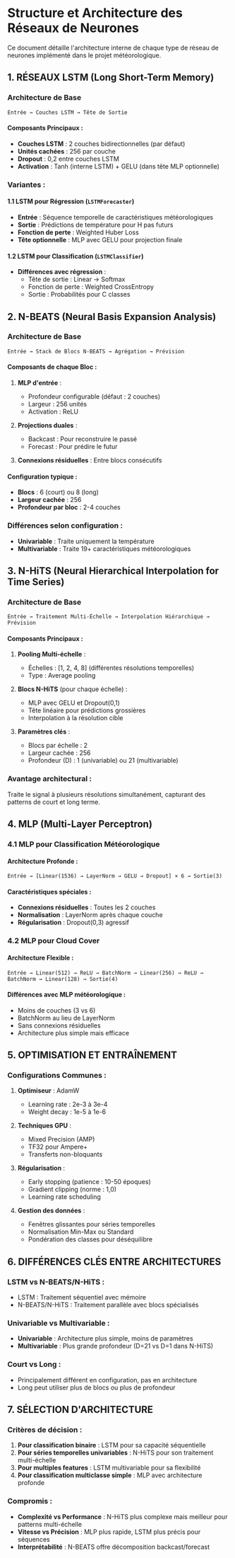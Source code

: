 # Structure et Architecture des Réseaux de Neurones

Ce document détaille l'architecture interne de chaque type de réseau de neurones implémenté dans le projet météorologique.

## 1. RÉSEAUX LSTM (Long Short-Term Memory)

### Architecture de Base
```
Entrée → Couches LSTM → Tête de Sortie
```

#### Composants Principaux :
- **Couches LSTM** : 2 couches bidirectionnelles (par défaut)
- **Unités cachées** : 256 par couche
- **Dropout** : 0,2 entre couches LSTM
- **Activation** : Tanh (interne LSTM) + GELU (dans tête MLP optionnelle)

### Variantes :

#### 1.1 LSTM pour Régression (`LSTMForecaster`)
- **Entrée** : Séquence temporelle de caractéristiques météorologiques
- **Sortie** : Prédictions de température pour H pas futurs
- **Fonction de perte** : Weighted Huber Loss
- **Tête optionnelle** : MLP avec GELU pour projection finale

#### 1.2 LSTM pour Classification (`LSTMClassifier`)
- **Différences avec régression** :
  - Tête de sortie : Linear → Softmax
  - Fonction de perte : Weighted CrossEntropy
  - Sortie : Probabilités pour C classes

## 2. N-BEATS (Neural Basis Expansion Analysis)

### Architecture de Base
```
Entrée → Stack de Blocs N-BEATS → Agrégation → Prévision
```

#### Composants de chaque Bloc :
1. **MLP d'entrée** : 
   - Profondeur configurable (défaut : 2 couches)
   - Largeur : 256 unités
   - Activation : ReLU

2. **Projections duales** :
   - Backcast : Pour reconstruire le passé
   - Forecast : Pour prédire le futur

3. **Connexions résiduelles** : Entre blocs consécutifs

#### Configuration typique :
- **Blocs** : 6 (court) ou 8 (long)
- **Largeur cachée** : 256
- **Profondeur par bloc** : 2-4 couches

### Différences selon configuration :
- **Univariable** : Traite uniquement la température
- **Multivariable** : Traite 19+ caractéristiques météorologiques

## 3. N-HiTS (Neural Hierarchical Interpolation for Time Series)

### Architecture de Base
```
Entrée → Traitement Multi-Échelle → Interpolation Hiérarchique → Prévision
```

#### Composants Principaux :

1. **Pooling Multi-échelle** :
   - Échelles : [1, 2, 4, 8] (différentes résolutions temporelles)
   - Type : Average pooling

2. **Blocs N-HiTS** (pour chaque échelle) :
   - MLP avec GELU et Dropout(0,1)
   - Tête linéaire pour prédictions grossières
   - Interpolation à la résolution cible

3. **Paramètres clés** :
   - Blocs par échelle : 2
   - Largeur cachée : 256
   - Profondeur (D) : 1 (univariable) ou 21 (multivariable)

### Avantage architectural :
Traite le signal à plusieurs résolutions simultanément, capturant des patterns de court et long terme.

## 4. MLP (Multi-Layer Perceptron)

### 4.1 MLP pour Classification Météorologique

#### Architecture Profonde :
```
Entrée → [Linear(1536) → LayerNorm → GELU → Dropout] × 6 → Sortie(3)
```

#### Caractéristiques spéciales :
- **Connexions résiduelles** : Toutes les 2 couches
- **Normalisation** : LayerNorm après chaque couche
- **Régularisation** : Dropout(0,3) agressif

### 4.2 MLP pour Cloud Cover

#### Architecture Flexible :
```
Entrée → Linear(512) → ReLU → BatchNorm → Linear(256) → ReLU → BatchNorm → Linear(128) → Sortie(4)
```

#### Différences avec MLP météorologique :
- Moins de couches (3 vs 6)
- BatchNorm au lieu de LayerNorm
- Sans connexions résiduelles
- Architecture plus simple mais efficace

## 5. OPTIMISATION ET ENTRAÎNEMENT

### Configurations Communes :

1. **Optimiseur** : AdamW
   - Learning rate : 2e-3 à 3e-4
   - Weight decay : 1e-5 à 1e-6

2. **Techniques GPU** :
   - Mixed Precision (AMP)
   - TF32 pour Ampere+
   - Transferts non-bloquants

3. **Régularisation** :
   - Early stopping (patience : 10-50 époques)
   - Gradient clipping (norme : 1,0)
   - Learning rate scheduling

4. **Gestion des données** :
   - Fenêtres glissantes pour séries temporelles
   - Normalisation Min-Max ou Standard
   - Pondération des classes pour déséquilibre

## 6. DIFFÉRENCES CLÉS ENTRE ARCHITECTURES

### LSTM vs N-BEATS/N-HiTS :
- LSTM : Traitement séquentiel avec mémoire
- N-BEATS/N-HiTS : Traitement parallèle avec blocs spécialisés

### Univariable vs Multivariable :
- **Univariable** : Architecture plus simple, moins de paramètres
- **Multivariable** : Plus grande profondeur (D=21 vs D=1 dans N-HiTS)

### Court vs Long :
- Principalement différent en configuration, pas en architecture
- Long peut utiliser plus de blocs ou plus de profondeur

## 7. SÉLECTION D'ARCHITECTURE

### Critères de décision :

1. **Pour classification binaire** : LSTM pour sa capacité séquentielle
2. **Pour séries temporelles univariables** : N-HiTS pour son traitement multi-échelle
3. **Pour multiples features** : LSTM multivariable pour sa flexibilité
4. **Pour classification multiclasse simple** : MLP avec architecture profonde

### Compromis :
- **Complexité vs Performance** : N-HiTS plus complexe mais meilleur pour patterns multi-échelle
- **Vitesse vs Précision** : MLP plus rapide, LSTM plus précis pour séquences
- **Interprétabilité** : N-BEATS offre décomposition backcast/forecast